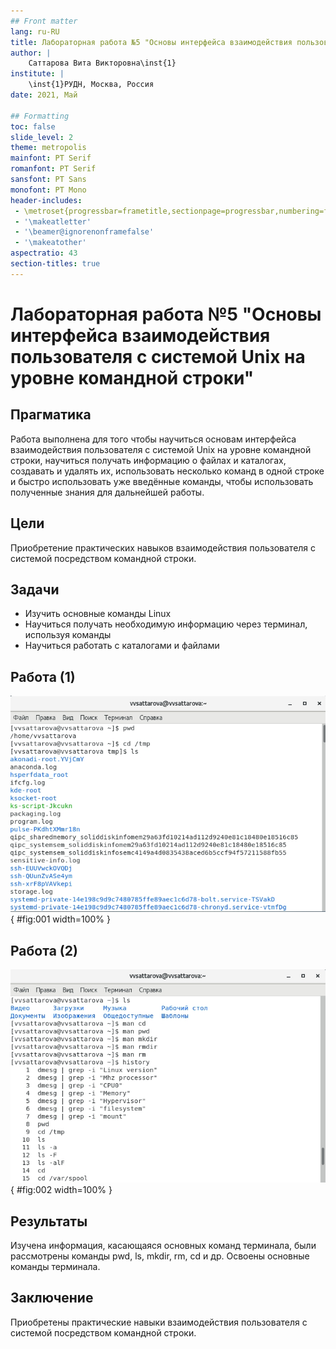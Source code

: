 ```yaml
---
## Front matter
lang: ru-RU
title: Лабораторная работа №5 "Основы интерфейса взаимодействия пользователя с системой Unix на уровне командной строки" 
author: |
	Саттарова Вита Викторовна\inst{1}
institute: |
	\inst{1}РУДН, Москва, Россия
date: 2021, Май

## Formatting
toc: false
slide_level: 2
theme: metropolis
mainfont: PT Serif
romanfont: PT Serif
sansfont: PT Sans
monofont: PT Mono
header-includes: 
 - \metroset{progressbar=frametitle,sectionpage=progressbar,numbering=fraction}
 - '\makeatletter'
 - '\beamer@ignorenonframefalse'
 - '\makeatother'
aspectratio: 43
section-titles: true
---
```


# Лабораторная работа №5 "Основы интерфейса взаимодействия пользователя с системой Unix на уровне командной строки" 

## Прагматика

Работа выполнена для того чтобы научиться основам интерфейса взаимодействия пользователя с системой Unix на уровне командной строки, научиться получать информацию о файлах и каталогах, создавать и удалять их, использовать несколько команд в одной строке и быстро использовать уже введённые команды, чтобы использовать полученные знания для дальнейшей работы.

## Цели

Приобретение практических навыков взаимодействия пользователя с системой посредством командной строки.

## Задачи

- Изучить основные команды Linux
- Научиться получать необходимую информацию через терминал, используя команды
- Научиться работать с каталогами и файлами

## Работа (1)

![Рис 1.](image/image1.jpg){ #fig:001 width=100% }

## Работа (2)

![Рис 2.](image/image2.jpg){ #fig:002 width=100% }

## Результаты

Изучена информация, касающаяся основных команд терминала, были рассмотрены команды pwd, ls, mkdir, rm, cd и др. Освоены основные команды терминала. 

## Заключение

Приобретены практические навыки взаимодействия пользователя с системой посредством командной строки.